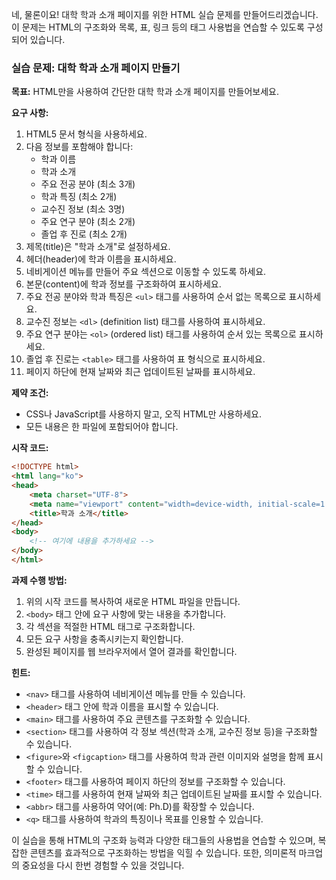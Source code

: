 네, 물론이요! 대학 학과 소개 페이지를 위한 HTML 실습 문제를 만들어드리겠습니다. 이 문제는 HTML의 구조화와 목록, 표, 링크 등의 태그 사용법을 연습할 수 있도록 구성되어 있습니다.

### 실습 문제: 대학 학과 소개 페이지 만들기

**목표:**
HTML만을 사용하여 간단한 대학 학과 소개 페이지를 만들어보세요.

**요구 사항:**

1. HTML5 문서 형식을 사용하세요.
2. 다음 정보를 포함해야 합니다:
   - 학과 이름
   - 학과 소개
   - 주요 전공 분야 (최소 3개)
   - 학과 특징 (최소 2개)
   - 교수진 정보 (최소 3명)
   - 주요 연구 분야 (최소 2개)
   - 졸업 후 진로 (최소 2개)
3. 제목(title)은 "학과 소개"로 설정하세요.
4. 헤더(header)에 학과 이름을 표시하세요.
5. 네비게이션 메뉴를 만들어 주요 섹션으로 이동할 수 있도록 하세요.
6. 본문(content)에 학과 정보를 구조화하여 표시하세요.
7. 주요 전공 분야와 학과 특징은 `<ul>` 태그를 사용하여 순서 없는 목록으로 표시하세요.
8. 교수진 정보는 `<dl>` (definition list) 태그를 사용하여 표시하세요.
9. 주요 연구 분야는 `<ol>` (ordered list) 태그를 사용하여 순서 있는 목록으로 표시하세요.
10. 졸업 후 진로는 `<table>` 태그를 사용하여 표 형식으로 표시하세요.
11. 페이지 하단에 현재 날짜와 최근 업데이트된 날짜를 표시하세요.

**제약 조건:**
- CSS나 JavaScript를 사용하지 말고, 오직 HTML만 사용하세요.
- 모든 내용은 한 파일에 포함되어야 합니다.

**시작 코드:**
```html
<!DOCTYPE html>
<html lang="ko">
<head>
    <meta charset="UTF-8">
    <meta name="viewport" content="width=device-width, initial-scale=1.0">
    <title>학과 소개</title>
</head>
<body>
    <!-- 여기에 내용을 추가하세요 -->
</body>
</html>
```

**과제 수행 방법:**
1. 위의 시작 코드를 복사하여 새로운 HTML 파일을 만듭니다.
2. `<body>` 태그 안에 요구 사항에 맞는 내용을 추가합니다.
3. 각 섹션을 적절한 HTML 태그로 구조화합니다.
4. 모든 요구 사항을 충족시키는지 확인합니다.
5. 완성된 페이지를 웹 브라우저에서 열어 결과를 확인합니다.

**힌트:**
- `<nav>` 태그를 사용하여 네비게이션 메뉴를 만들 수 있습니다.
- `<header>` 태그 안에 학과 이름을 표시할 수 있습니다.
- `<main>` 태그를 사용하여 주요 콘텐츠를 구조화할 수 있습니다.
- `<section>` 태그를 사용하여 각 정보 섹션(학과 소개, 교수진 정보 등)을 구조화할 수 있습니다.
- `<figure>`와 `<figcaption>` 태그를 사용하여 학과 관련 이미지와 설명을 함께 표시할 수 있습니다.
- `<footer>` 태그를 사용하여 페이지 하단의 정보를 구조화할 수 있습니다.
- `<time>` 태그를 사용하여 현재 날짜와 최근 업데이트된 날짜를 표시할 수 있습니다.
- `<abbr>` 태그를 사용하여 약어(예: Ph.D)를 확장할 수 있습니다.
- `<q>` 태그를 사용하여 학과의 특징이나 목표를 인용할 수 있습니다.

이 실습을 통해 HTML의 구조화 능력과 다양한 태그들의 사용법을 연습할 수 있으며, 복잡한 콘텐츠를 효과적으로 구조화하는 방법을 익힐 수 있습니다. 또한, 의미론적 마크업의 중요성을 다시 한번 경험할 수 있을 것입니다.